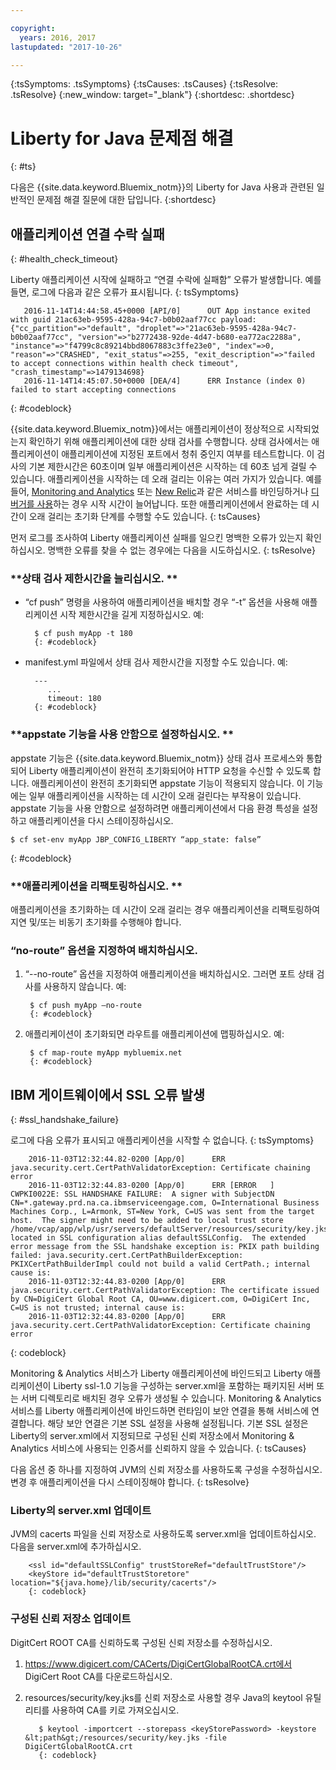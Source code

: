 ```yaml
---

copyright:
  years: 2016, 2017
lastupdated: "2017-10-26"

---
```


{:tsSymptoms: .tsSymptoms}
{:tsCauses: .tsCauses}
{:tsResolve: .tsResolve}
{:new_window: target="_blank"}
{:shortdesc: .shortdesc}

# Liberty for Java 문제점 해결
{: #ts}


다음은 {{site.data.keyword.Bluemix_notm}}의 Liberty for Java 사용과 관련된 일반적인 문제점 해결 질문에 대한 답입니다.
{:shortdesc}

## 애플리케이션 연결 수락 실패
{: #health_check_timeout}


Liberty 애플리케이션 시작에 실패하고 “연결 수락에 실패함” 오류가 발생합니다. 예를 들면, 로그에 다음과 같은 오류가 표시됩니다.
{: tsSymptoms}

```
   2016-11-14T14:44:58.45+0000 [API/0]      OUT App instance exited with guid 21ac63eb-9595-428a-94c7-b0b02aaf77cc payload: {"cc_partition"=>"default", "droplet"=>"21ac63eb-9595-428a-94c7-b0b02aaf77cc", "version"=>"b2772438-92de-4d47-b680-ea772ac2288a", "instance"=>"f4799c8c89214bbd8067883c3ffe23e0", "index"=>0, "reason"=>"CRASHED", "exit_status"=>255, "exit_description"=>"failed to accept connections within health check timeout", "crash_timestamp"=>1479134698}
   2016-11-14T14:45:07.50+0000 [DEA/4]      ERR Instance (index 0) failed to start accepting connections
```
{: #codeblock}

{{site.data.keyword.Bluemix_notm}}에서는 애플리케이션이 정상적으로 시작되었는지 확인하기 위해 애플리케이션에 대한 상태 검사를 수행합니다. 상태 검사에서는 애플리케이션이 애플리케이션에 지정된 포트에서 청취 중인지 여부를 테스트합니다. 이 검사의 기본 제한시간은 60초이며 일부 애플리케이션은 시작하는 데 60초 넘게 걸릴 수 있습니다.  애플리케이션을 시작하는 데 오래 걸리는 이유는 여러 가지가 있습니다. 예를 들어, [Monitoring and Analytics](/docs/services/monana/index.html#gettingstartedtemplate) 또는 [New Relic](/docs/runtimes/liberty/monitoring/newRelic.html)과 같은 서비스를 바인딩하거나 [디버거를 사용](/docs/manageapps/app_mng.html#debug)하는 경우 시작 시간이 늘어납니다. 또한 애플리케이션에서 완료하는 데 시간이 오래 걸리는 초기화 단계를 수행할 수도 있습니다.
{: tsCauses}

먼저 로그를 조사하여 Liberty 애플리케이션 실패를 일으킨 명백한 오류가 있는지 확인하십시오. 명백한 오류를 찾을 수 없는 경우에는 다음을 시도하십시오.
{: tsResolve}

### **상태 검사 제한시간을 늘리십시오. **

* “cf push” 명령을 사용하여 애플리케이션을 배치할 경우 “-t” 옵션을 사용해 애플리케이션 시작 제한시간을 길게 지정하십시오. 예:

        $ cf push myApp -t 180
        {: #codeblock}

* manifest.yml 파일에서 상태 검사 제한시간을 지정할 수도 있습니다. 예:

        ---
           ...
           timeout: 180
        {: #codeblock}

### **appstate 기능을 사용 안함으로 설정하십시오. **

appstate 기능은 {{site.data.keyword.Bluemix_notm}} 상태 검사 프로세스와 통합되어 Liberty 애플리케이션이 완전히 초기화되어야 HTTP 요청을 수신할 수 있도록 합니다. 애플리케이션이 완전히 초기화되면 appstate 기능이 적용되지 않습니다.  이 기능에는 일부 애플리케이션을 시작하는 데 시간이 오래 걸린다는 부작용이 있습니다. appstate 기능을 사용 안함으로 설정하려면 애플리케이션에서 다음 환경 특성을 설정하고 애플리케이션을 다시 스테이징하십시오.

```
$ cf set-env myApp JBP_CONFIG_LIBERTY “app_state: false”
```
{: #codeblock}

### **애플리케이션을 리팩토링하십시오. **

애플리케이션을 초기화하는 데 시간이 오래 걸리는 경우 애플리케이션을 리팩토링하여 지연 및/또는 비동기 초기화를 수행해야 합니다.

### **“no-route” 옵션을 지정하여 배치하십시오.**

1. “--no-route” 옵션을 지정하여 애플리케이션을 배치하십시오. 그러면 포트 상태 검사를 사용하지 않습니다. 예:

        $ cf push myApp –no-route
        {: #codeblock}

2. 애플리케이션이 초기화되면 라우트를 애플리케이션에 맵핑하십시오. 예:

        $ cf map-route myApp mybluemix.net
        {: #codeblock}

## IBM 게이트웨이에서 SSL 오류 발생
{: #ssl_handshake_failure}


로그에 다음 오류가 표시되고 애플리케이션을 시작할 수 없습니다.
{: tsSymptoms}

```
    2016-11-03T12:32:44.82-0200 [App/0]      ERR java.security.cert.CertPathValidatorException: Certificate chaining error
    2016-11-03T12:32:44.83-0200 [App/0]      ERR [ERROR   ] CWPKI0022E: SSL HANDSHAKE FAILURE:  A signer with SubjectDN CN=*.gateway.prd.na.ca.ibmserviceengage.com, O=International Business Machines Corp., L=Armonk, ST=New York, C=US was sent from the target host.  The signer might need to be added to local trust store /home/vcap/app/wlp/usr/servers/defaultServer/resources/security/key.jks, located in SSL configuration alias defaultSSLConfig.  The extended error message from the SSL handshake exception is: PKIX path building failed: java.security.cert.CertPathBuilderException: PKIXCertPathBuilderImpl could not build a valid CertPath.; internal cause is:
    2016-11-03T12:32:44.83-0200 [App/0]      ERR java.security.cert.CertPathValidatorException: The certificate issued by CN=DigiCert Global Root CA, OU=www.digicert.com, O=DigiCert Inc, C=US is not trusted; internal cause is:
    2016-11-03T12:32:44.83-0200 [App/0]      ERR java.security.cert.CertPathValidatorException: Certificate chaining error
```
{: codeblock}

Monitoring & Analytics 서비스가 Liberty 애플리케이션에 바인드되고 Liberty 애플리케이션이 Liberty ssl-1.0 기능을 구성하는 server.xml을 포함하는 패키지된 서버 또는 서버 디렉토리로 배치된 경우 오류가 생성될 수 있습니다. Monitoring & Analytics 서비스를 Liberty 애플리케이션에 바인드하면 런타임이 보안 연결을 통해 서비스에 연결합니다. 해당 보안 연결은 기본 SSL 설정을 사용해 설정됩니다. 기본 SSL 설정은 Liberty의 server.xml에서 지정되므로 구성된 신뢰 저장소에서 Monitoring & Analytics 서비스에 사용되는 인증서를 신뢰하지 않을 수 있습니다.
{: tsCauses}

다음 옵션 중 하나를 지정하여 JVM의 신뢰 저장소를 사용하도록 구성을 수정하십시오.  변경 후 애플리케이션을 다시 스테이징해야 합니다.
{: tsResolve}

### Liberty의 server.xml 업데이트

JVM의 cacerts 파일을 신뢰 저장소로 사용하도록 server.xml을 업데이트하십시오. 다음을 server.xml에 추가하십시오.

        <ssl id="defaultSSLConfig" trustStoreRef="defaultTrustStore"/>
        <keyStore id="defaultTrustStoretore" location="${java.home}/lib/security/cacerts"/>
        {: codeblock}

### 구성된 신뢰 저장소 업데이트

DigitCert ROOT CA를 신뢰하도록 구성된 신뢰 저장소를 수정하십시오.
  1. https://www.digicert.com/CACerts/DigiCertGlobalRootCA.crt에서 DigiCert Root CA를 다운로드하십시오.
  2. resources/security/key.jks를 신뢰 저장소로 사용할 경우 Java의 keytool 유틸리티를 사용하여 CA를 키로 가져오십시오.

            $ keytool -importcert --storepass <keyStorePassword> -keystore &lt;path&gt;/resources/security/key.jks -file DigiCertGlobalRootCA.crt
            {: codeblock}
